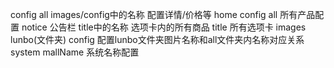 config
	all
		images/config中的名称		配置详情/价格等
	home
		config
			all						所有产品配置
			notice					公告栏
			title中的名称			选项卡内的所有商品
			title					所有选项卡
	images
		lunbo(文件夹)
		config						配置lunbo文件夹图片名称和all文件夹内名称对应关系
	system
		mallName 					系统名称配置